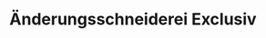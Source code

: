 ---
title: "Änderungsschneiderei Exclusiv"
url: /salzburg/aenderungsschneiderei-exclusiv/
shop: Kleidung
---